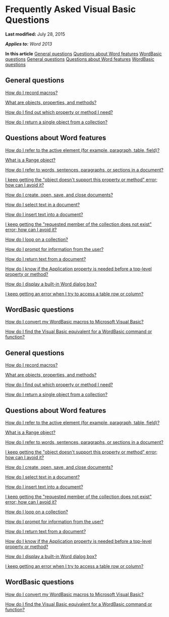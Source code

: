 
# Frequently Asked Visual Basic Questions

 **Last modified:** July 28, 2015

 _**Applies to:** Word 2013_

 **In this article**
 [General questions](#sectionSection0)
 [Questions about Word features](#sectionSection1)
 [WordBasic questions](#sectionSection2)
 [General questions](#sectionSection3)
 [Questions about Word features](#sectionSection4)
 [WordBasic questions](#sectionSection5)



## General questions
<a name="sectionSection0"> </a>

 [How do I record macros?](cd41b71f-567b-d156-1d5e-973e276f27fb.md)

 [What are objects, properties, and methods?](b79853f7-a497-78eb-4ab0-95b6d7a79912.md)

 [How do I find out which property or method I need?](6da49a9c-e28f-dae5-f4bd-3124004052fb.md)

 [How do I return a single object from a collection?](8c0b84c0-582b-32f7-68e0-6383d0661e74.md)


## Questions about Word features
<a name="sectionSection1"> </a>

 [How do I refer to the active element (for example, paragraph, table, field)?](e7eabc36-c1d9-af61-d13a-3d4ac7a01658.md)

 [What is a Range object?](9e240aa7-8608-9d70-aee3-2e202687459e.md)

 [How do I refer to words, sentences, paragraphs, or sections in a document?](e664871f-4499-421e-deb7-e064cdeba0f0.md)

 [I keep getting the "object doesn't support this property or method" error; how can I avoid it?](2595d458-e84f-2107-e27c-24e5a0131f9a.md)

 [How do I create, open, save, and close documents?](af304f65-6cdd-ff7d-a81f-cce0161f2b47.md)

 [How do I select text in a document?](1684b81f-caed-ea76-1378-580f6e34a1db.md)

 [How do I insert text into a document?](4903a9aa-6923-da80-fcc0-f0e2defcb77a.md)

 [I keep getting the "requested member of the collection does not exist" error; how can I avoid it?](0053e3e4-8e33-c994-a910-572370dbbfb2.md)

 [How do I loop on a collection?](68a4644f-888a-d46c-3c84-8a11f5993ec6.md)

 [How do I prompt for information from the user?](71705429-c672-95b6-e552-4af471f33580.md)

 [How do I return text from a document?](bacf3de8-ae60-2f27-fa28-e53518e04be2.md)

 [How do I know if the Application property is needed before a top-level property or method?](a8666cf9-f42c-8dc6-ac40-df487b4bfeeb.md)

 [How do I display a built-in Word dialog box?](abe465f9-09a1-72ea-2e2d-9de14fc02434.md)

 [I keep getting an error when I try to access a table row or column?](0fa3199d-a1a4-fb29-49c9-59bcb1d8c98b.md)


## WordBasic questions
<a name="sectionSection2"> </a>

 [How do I convert my WordBasic macros to Microsoft Visual Basic?](44a08969-f0e9-291e-7663-b7cc2e3660db.md)

 [How do I find the Visual Basic equivalent for a WordBasic command or function?](http://msdn.microsoft.com/en-us/library/office/aa158432%28v=office.10%29.aspx)


## General questions
<a name="sectionSection3"> </a>

 [How do I record macros?](cd41b71f-567b-d156-1d5e-973e276f27fb.md)

 [What are objects, properties, and methods?](b79853f7-a497-78eb-4ab0-95b6d7a79912.md)

 [How do I find out which property or method I need?](6da49a9c-e28f-dae5-f4bd-3124004052fb.md)

 [How do I return a single object from a collection?](8c0b84c0-582b-32f7-68e0-6383d0661e74.md)


## Questions about Word features
<a name="sectionSection4"> </a>

 [How do I refer to the active element (for example, paragraph, table, field)?](e7eabc36-c1d9-af61-d13a-3d4ac7a01658.md)

 [What is a Range object?](9e240aa7-8608-9d70-aee3-2e202687459e.md)

 [How do I refer to words, sentences, paragraphs, or sections in a document?](e664871f-4499-421e-deb7-e064cdeba0f0.md)

 [I keep getting the "object doesn't support this property or method" error; how can I avoid it?](2595d458-e84f-2107-e27c-24e5a0131f9a.md)

 [How do I create, open, save, and close documents?](af304f65-6cdd-ff7d-a81f-cce0161f2b47.md)

 [How do I select text in a document?](1684b81f-caed-ea76-1378-580f6e34a1db.md)

 [How do I insert text into a document?](4903a9aa-6923-da80-fcc0-f0e2defcb77a.md)

 [I keep getting the "requested member of the collection does not exist" error; how can I avoid it?](0053e3e4-8e33-c994-a910-572370dbbfb2.md)

 [How do I loop on a collection?](68a4644f-888a-d46c-3c84-8a11f5993ec6.md)

 [How do I prompt for information from the user?](71705429-c672-95b6-e552-4af471f33580.md)

 [How do I return text from a document?](bacf3de8-ae60-2f27-fa28-e53518e04be2.md)

 [How do I know if the Application property is needed before a top-level property or method?](a8666cf9-f42c-8dc6-ac40-df487b4bfeeb.md)

 [How do I display a built-in Word dialog box?](abe465f9-09a1-72ea-2e2d-9de14fc02434.md)

 [I keep getting an error when I try to access a table row or column?](0fa3199d-a1a4-fb29-49c9-59bcb1d8c98b.md)


## WordBasic questions
<a name="sectionSection5"> </a>

 [How do I convert my WordBasic macros to Microsoft Visual Basic?](44a08969-f0e9-291e-7663-b7cc2e3660db.md)

 [How do I find the Visual Basic equivalent for a WordBasic command or function?](http://msdn.microsoft.com/en-us/library/office/aa158432%28v=office.10%29.aspx)

